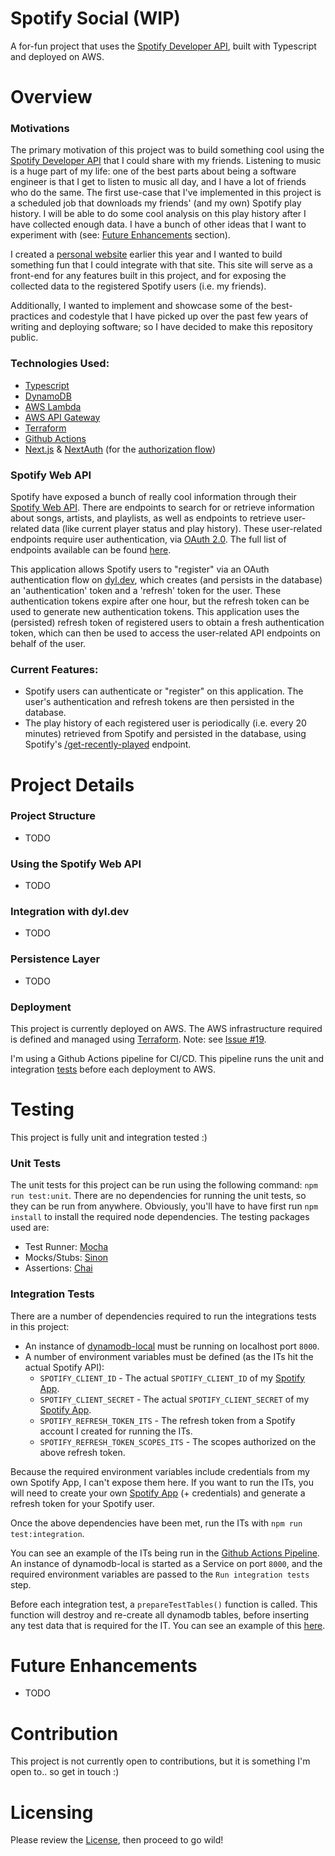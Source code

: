 # Spotify Social (WIP)
A for-fun project that uses the [Spotify Developer API](https://developer.spotify.com/discover/), built with Typescript and deployed on AWS.

# Overview

### Motivations
The primary motivation of this project was to build something cool using the [Spotify Developer API](https://developer.spotify.com/discover/) that I could share with my friends. Listening to music is a huge part of my life: one of the best parts about being a software engineer is that I get to listen to music all day, and I have a lot of friends who do the same. The first use-case that I've implemented in this project is a scheduled job that downloads my friends' (and my own) Spotify play history. 
I will be able to do some cool analysis on this play history after I have collected enough data. I have a bunch of other ideas that I want to experiment with (see: [Future Enhancements](#future-enhancements) section).

I created a [personal website](https://www.dyl.dev) earlier this year and I wanted to build something fun that I could integrate with that site. This site will serve as a front-end for any features built in this project, and for exposing the collected data to the registered Spotify users (i.e. my friends).

Additionally, I wanted to implement and showcase some of the best-practices and codestyle that I have picked up over the past few years of writing and deploying software; so I have decided to make this repository public.

### Technologies Used:
  - [Typescript](https://www.typescriptlang.org/)
  - [DynamoDB](https://aws.amazon.com/dynamodb/)
  - [AWS Lambda](https://aws.amazon.com/lambda/)
  - [AWS API Gateway](https://aws.amazon.com/api-gateway/)
  - [Terraform](https://www.terraform.io/)
  - [Github Actions](https://docs.github.com/en/actions)
  - [Next.js](https://nextjs.org/) & [NextAuth](https://next-auth.js.org/providers/spotify) (for the [authorization flow](https://www.dyl.dev/spotify-authorize))

### Spotify Web API
Spotify have exposed a bunch of really cool information through their [Spotify Web API](https://developer.spotify.com/documentation/web-api/quick-start/). There are endpoints to search for or retrieve information about songs, artists, and playlists, as well as endpoints to retrieve user-related data (like current player status and play history). These user-related endpoints require user authentication, via [OAuth 2.0](https://developer.spotify.com/documentation/general/guides/authorization/). The full list of endpoints available can be found [here](https://developer.spotify.com/documentation/web-api/reference/#/). 

This application allows Spotify users to "register" via an OAuth authentication flow on [dyl.dev](https://www.dyl.dev/spotify-authorize), which creates (and persists in the database) an 'authentication' token and a 'refresh' token for the user. These authentication tokens expire after one hour, but the refresh token can be used to generate new authentication tokens. This application uses the (persisted) refresh token of registered users to obtain a fresh authentication token, which can then be used to access the user-related API endpoints on behalf of the user.

### Current Features:
  - Spotify users can authenticate or "register" on this application. The user's authentication and refresh tokens are then persisted in the database.
  - The play history of each registered user is periodically (i.e. every 20 minutes) retrieved from Spotify and persisted in the database, using Spotify's [/get-recently-played](https://developer.spotify.com/documentation/web-api/reference/#/operations/get-recently-played) endpoint.

# Project Details

### Project Structure
- TODO

### Using the Spotify Web API
- TODO

### Integration with dyl.dev
- TODO

### Persistence Layer
- TODO

### Deployment
This project is currently deployed on AWS. The AWS infrastructure required is defined and managed using [Terraform](https://github.com/DigUpTheHatchet/spotify-social/tree/main/terraform). Note: see [Issue #19](https://github.com/DigUpTheHatchet/spotify-social/issues/19).

I'm using a Github Actions pipeline for CI/CD. This pipeline runs the unit and integration [tests](#testing) before each deployment to AWS.

# Testing
This project is fully unit and integration tested :) 

### Unit Tests
The unit tests for this project can be run using the following command: `npm run test:unit`. 
There are no dependencies for running the unit tests, so they can be run from anywhere. Obviously, you'll have to have first run `npm install` to install the required node dependencies.
The testing packages used are:
 - Test Runner: [Mocha](https://www.npmjs.com/package/mocha)
 - Mocks/Stubs: [Sinon](https://www.npmjs.com/package/sinon)
 - Assertions: [Chai](https://www.npmjs.com/package/chai)

### Integration Tests
There are a number of dependencies required to run the integrations tests in this project:
- An instance of [dynamodb-local](https://hub.docker.com/r/amazon/dynamodb-local) must be running on localhost port `8000`.
- A number of environment variables must be defined (as the ITs hit the actual Spotify API):
  - `SPOTIFY_CLIENT_ID` - The actual `SPOTIFY_CLIENT_ID` of my [Spotify App](https://developer.spotify.com/documentation/general/guides/authorization/app-settings/).
  - `SPOTIFY_CLIENT_SECRET` - The actual `SPOTIFY_CLIENT_SECRET` of my [Spotify App](https://developer.spotify.com/documentation/general/guides/authorization/app-settings/).
  - `SPOTIFY_REFRESH_TOKEN_ITS` - The refresh token from a Spotify account I created for running the ITs.
  - `SPOTIFY_REFRESH_TOKEN_SCOPES_ITS` - The scopes authorized on the above refresh token.

Because the required environment variables include credentials from my own Spotify App, I can't expose them here. 
If you want to run the ITs, you will need to create your own [Spotify App](https://developer.spotify.com/documentation/general/guides/authorization/app-settings/) (+ credentials) and generate a refresh token for your Spotify user.

Once the above dependencies have been met, run the ITs with `npm run test:integration`.

You can see an example of the ITs being run in the [Github Actions Pipeline](https://github.com/DigUpTheHatchet/spotify-social/blob/add-project-readme/.github/workflows/terraform.yml). An instance of dynamodb-local is started as a Service on port `8000`, and the required environment variables are passed to the `Run integration tests` step.

Before each integration test, a `prepareTestTables()` function is called. This function will destroy and re-create all dynamodb tables, before inserting any test data that is required for the IT. You can see an example of this [here](https://github.com/DigUpTheHatchet/spotify-social/blob/add-project-readme/test/integration/src/models/played-tracks-model.test.ts#L26).

# Future Enhancements
- TODO

# Contribution
This project is not currently open to contributions, but it is something I'm open to.. so get in touch :)

# Licensing
Please review the [License](LICENSE.md), then proceed to go wild! 